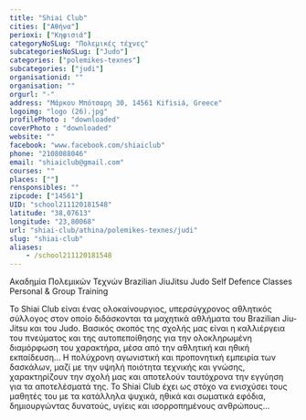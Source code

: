 ```yaml
---
title: "Shiai Club"
cities: ["Αθήνα"]
perioxi: ["Κηφισιά"]
categoryNoSLug: "Πολεμικές τέχνες"
subcategoriesNoSLug: ["Judo"]
categories: ["polemikes-texnes"]
subcategories: ["judi"]
organisationid: ""
organisation: ""
orgurl: "-"
address: "Μάρκου Μπότσαρη 30, 14561 Kifisiá, Greece"
logoimg: "logo (26).jpg"
profilePhoto : "downloaded"
coverPhoto : "downloaded"
website: ""
facebook: "www.facebook.com/shiaiclub"
phone: "2108088046"
email: "shiaiclub@gmail.com"
courses: ""
places: [""]
rensponsibles: ""
zipcode: ["14561"]
UID: "school211120181548"
latitude: "38,07613"
longitude: "23,80068"
url: "shiai-club/athina/polemikes-texnes/judi"
slug: "shiai-club"
aliases:
    - /school211120181548
---
```



Ακαδημία Πολεμικών Τεχνών Brazilian JiuJitsu Judo Self Defence Classes Personal &amp; Group Training

Το Shiai Club είναι ένας ολοκαίνουργιος, υπερσύγχρονος αθλητικός σύλλογος στον οποίο διδάσκονται τα μαχητικά αθλήματα του Brazilian Jiu-Jitsu και του Judo. Βασικός σκοπός της σχολής μας είναι η καλλιέργεια του πνεύματος και της αυτοπεποίθησης για την ολοκληρωμένη διαμόρφωση του χαρακτήρα, μέσα από την αθλητική και ηθική εκπαίδευση... Η πολύχρονη αγωνιστική και προπονητική εμπειρία των δασκάλων, μαζί με την υψηλή ποιότητα τεχνικής και γνώσης, χαρακτηρίζουν την σχολή μας και αποτελούν ταυτόχρονα την εγγύηση για τα αποτελέσματά της. Το Shiai Club έχει ως στόχο να ενισχύσει τους μαθητές του με τα κατάλληλα ψυχικά, ηθικά και σωματικά εφόδια, δημιουργώντας δυνατούς, υγίεις και ισορροπημένους ανθρώπους...
